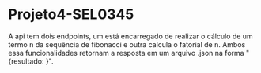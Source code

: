 # Projeto4-SEL0345

A api tem dois endpoints, um está encarregado de realizar o cálculo de um termo n da sequência de fibonacci e outra calcula o fatorial de n. Ambos essa funcionalidades retornam a resposta em um arquivo .json na forma "{resultado: <resultado>}".
